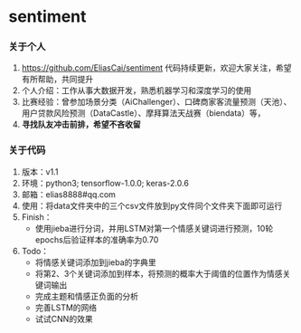 # sentiment
### 关于个人
1. https://github.com/EliasCai/sentiment 代码持续更新，欢迎大家关注，希望有所帮助，共同提升
1. 个人介绍：工作从事大数据开发，熟悉机器学习和深度学习的使用
1. 比赛经验：曾参加场景分类（AiChallenger）、口碑商家客流量预测（天池）、用户贷款风险预测（DataCastle）、摩拜算法天战赛（biendata）等，
2. **寻找队友冲击前排，希望不吝收留**
### 关于代码
1. 版本：v1.1
1. 环境：python3; tensorflow-1.0.0; keras-2.0.6
1. 邮箱：elias8888#qq.com
1. 使用：将data文件夹中的三个csv文件放到py文件同个文件夹下面即可运行
1. Finish：
    -  使用jieba进行分词，并用LSTM对第一个情感关键词进行预测，10轮epochs后验证样本的准确率为0.70
6. Todo：
    - 将情感关键词添加到jieba的字典里
    - 将第2、3个关键词添加到样本，将预测的概率大于阈值的位置作为情感关键词输出
    - 完成主题和情感正负面的分析
    - 完善LSTM的网络
    - 试试CNN的效果
